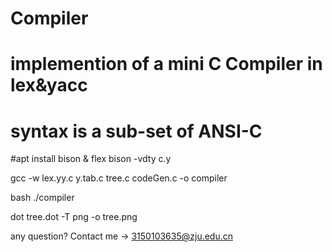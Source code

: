 # Compiler
# implemention of a mini C Compiler in lex&yacc
# syntax is a sub-set of ANSI-C
#apt install bison & flex
bison -vdty c.y 

gcc -w  lex.yy.c y.tab.c tree.c codeGen.c -o compiler

bash ./compiler

dot tree.dot -T png -o tree.png


any question? Contact me -> 3150103635@zju.edu.cn
